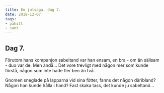 ```yaml
---
title: En julsaga, dag 7.
date: 2018-12-07
tags:  
- påhitt 
- sant
---
```


## Dag 7.
Förutom hans kompanjon sabeltand var han ensam,
en bra - om än sällsam - duo var de.
Men ändå…
Det vore trevligt med någon mer som kunde förstå,
någon som inte hade fler ben än två.

Gnomen sneglade på lapparna vid sina fötter,
fanns det någon däribland?
Någon han kunde hålla i hand?
Fast skaka tass, det kunde ju sabeltand...
